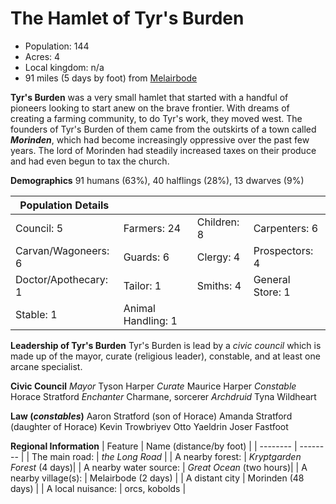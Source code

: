 # The Hamlet of Tyr's Burden
 * Population: 144
 * Acres: 4
 * Local kingdom: n/a
 * 91 miles (5 days by foot) from [Melairbode](https://forgottenrealms.fandom.com/wiki/Melairbode)

**Tyr's Burden** was a very small hamlet that started with a handful of pioneers looking to start anew on the brave frontier. With dreams of creating a farming community, to do Tyr's work, they moved west. The founders of Tyr's Burden of them came from the outskirts of a town called ***Morinden***, which had become increasingly oppressive over the past few years. The lord of Morinden had steadily increased taxes on their produce and had even begun to tax the church. 

**Demographics**
91 humans (63%), 40 halflings (28%), 13 dwarves (9%)


| Population Details | |  |  |
| -------- | -------- | -------- | -------- |
| Council: 5    | Farmers: 24  | Children: 8     | Carpenters: 6     |
| Carvan/Wagoneers: 6    | Guards: 6  | Clergy: 4     | Prospectors: 4     |
| Doctor/Apothecary: 1    | Tailor: 1  | Smiths: 4     | General Store: 1     |
| Stable: 1   | Animal Handling: 1  |

**Leadership of Tyr's Burden**
Tyr's Burden is lead by a *civic council* which is made up of the mayor, curate (religious leader), constable, and at least one arcane specialist.


**Civic Council**
*Mayor* Tyson Harper
*Curate* Maurice Harper
*Constable* Horace Stratford
*Enchanter* Charmane, sorcerer 
*Archdruid* Tyna Wildheart

**Law (*constables*)**
Aaron Stratford (son of Horace)
Amanda Stratford (daughter of Horace)
Kevin Trowbriyev
Otto Yaeldrin
Joser Fastfoot

**Regional Information**
| Feature | Name (distance/by foot) |
| -------- | -------- |
| The main road:     | *the Long Road*     |
| A nearby forest:     | *Kryptgarden Forest* (4 days)|
| A nearby water source:     | *Great Ocean*  (two hours)|
| A nearby village(s):     | Melairbode (2 days)     |
| A distant city     | Morinden (48 days)     |
| A local nuisance:     | orcs, kobolds     |

